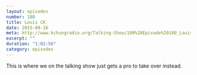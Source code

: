 ```yaml
---
layout: episodes
number: 180
title: Louis CK
date: 2015-09-16
meta: http://www.kchungradio.org/Talking-Show/180%20Episode%20180_Louis_CK.mp3
excerpt: ""
duration: "1:02:56"
category: episodes
---
```


This is where we on the talking show just gets a pro to take over instead.
